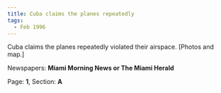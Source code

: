 ```yaml
---  
title: Cuba claims the planes repeatedly  
tags:  
  - Feb 1996  
---  
```

  
Cuba claims the planes repeatedly violated their airspace. [Photos and map.]  
  
Newspapers: **Miami Morning News or The Miami Herald**  
  
Page: **1**, Section: **A** 
